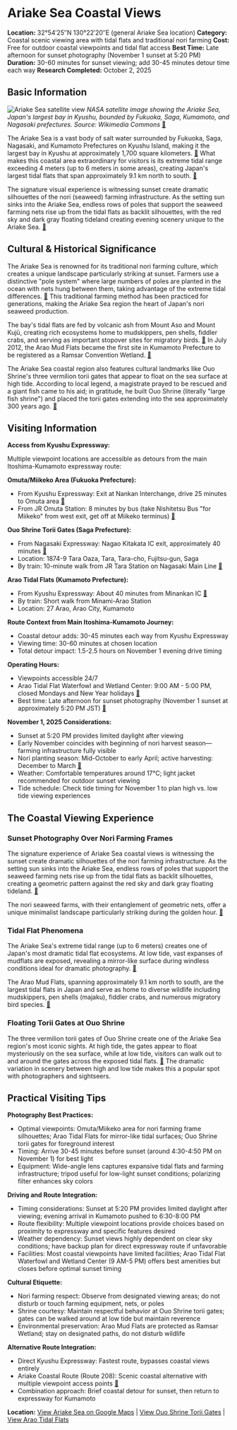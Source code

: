 # Ariake Sea Coastal Views

**Location:** 32°54′25″N 130°22′20″E (general Ariake Sea location)
**Category:** Coastal scenic viewing area with tidal flats and traditional nori farming
**Cost:** Free for outdoor coastal viewpoints and tidal flat access
**Best Time:** Late afternoon for sunset photography (November 1 sunset at 5:20 PM)
**Duration:** 30-60 minutes for sunset viewing; add 30-45 minutes detour time each way
**Research Completed:** October 2, 2025

## Basic Information

![Ariake Sea satellite view](https://upload.wikimedia.org/wikipedia/commons/thumb/b/b7/Aqua_2007-09-18_0440UTC.jpg/250px-Aqua_2007-09-18_0440UTC.jpg)
*NASA satellite image showing the Ariake Sea, Japan's largest bay in Kyushu, bounded by Fukuoka, Saga, Kumamoto, and Nagasaki prefectures. Source: Wikimedia Commons* [🔗](https://en.wikipedia.org/wiki/Ariake_Sea)

The Ariake Sea is a vast body of salt water surrounded by Fukuoka, Saga, Nagasaki, and Kumamoto Prefectures on Kyushu Island, making it the largest bay in Kyushu at approximately 1,700 square kilometers. [🔗](https://en.wikipedia.org/wiki/Ariake_Sea) What makes this coastal area extraordinary for visitors is its extreme tidal range exceeding 4 meters (up to 6 meters in some areas), creating Japan's largest tidal flats that span approximately 9.1 km north to south. [🔗](https://www.nippon.com/en/guide-to-japan/gu011044/)

The signature visual experience is witnessing sunset create dramatic silhouettes of the nori (seaweed) farming infrastructure. As the setting sun sinks into the Ariake Sea, endless rows of poles that support the seaweed farming nets rise up from the tidal flats as backlit silhouettes, with the red sky and dark gray floating tideland creating evening scenery unique to the Ariake Sea. [🔗](https://www.crossroadfukuoka.jp/en/spot/11706/)

## Cultural & Historical Significance

The Ariake Sea is renowned for its traditional nori farming culture, which creates a unique landscape particularly striking at sunset. Farmers use a distinctive "pole system" where large numbers of poles are planted in the ocean with nets hung between them, taking advantage of the extreme tidal differences. [🔗](https://shun-gate.com/en/roots/roots_28/) This traditional farming method has been practiced for generations, making the Ariake Sea region the heart of Japan's nori seaweed production.

The bay's tidal flats are fed by volcanic ash from Mount Aso and Mount Kujū, creating rich ecosystems home to mudskippers, pen shells, fiddler crabs, and serving as important stopover sites for migratory birds. [🔗](https://en.wikipedia.org/wiki/Ariake_Sea) In July 2012, the Arao Mud Flats became the first site in Kumamoto Prefecture to be registered as a Ramsar Convention Wetland. [🔗](https://kumamoto.guide/en/spots/detail/12137)

The Ariake Sea coastal region also features cultural landmarks like Ouo Shrine's three vermilion torii gates that appear to float on the sea surface at high tide. According to local legend, a magistrate prayed to be rescued and a giant fish came to his aid; in gratitude, he built Ouo Shrine (literally "large fish shrine") and placed the torii gates extending into the sea approximately 300 years ago. [🔗](https://www.nippon.com/en/guide-to-japan/gu011044/)

## Visiting Information

**Access from Kyushu Expressway:**

Multiple viewpoint locations are accessible as detours from the main Itoshima-Kumamoto expressway route:

**Omuta/Miikeko Area (Fukuoka Prefecture):**
- From Kyushu Expressway: Exit at Nankan Interchange, drive 25 minutes to Omuta area [🔗](https://japantravel.navitime.com/en/area/jp/spot/02301-1600042/)
- From JR Omuta Station: 8 minutes by bus (take Nishitetsu Bus "for Miikeko" from west exit, get off at Miikeko terminus) [🔗](https://www.crossroadfukuoka.jp/en/spot/11706/)

**Ouo Shrine Torii Gates (Saga Prefecture):**
- From Nagasaki Expressway: Nagao Kitakata IC exit, approximately 40 minutes [🔗](https://www.gltjp.com/en/directory/item/12983/)
- Location: 1874-9 Tara Oaza, Tara, Tara-cho, Fujitsu-gun, Saga
- By train: 10-minute walk from JR Tara Station on Nagasaki Main Line [🔗](https://www.nippon.com/en/guide-to-japan/gu011044/)

**Arao Tidal Flats (Kumamoto Prefecture):**
- From Kyushu Expressway: About 40 minutes from Minankan IC [🔗](https://kumamoto.guide/en/spots/detail/12137)
- By train: Short walk from Minami-Arao Station
- Location: 27 Arao, Arao City, Kumamoto

**Route Context from Main Itoshima-Kumamoto Journey:**
- Coastal detour adds: 30-45 minutes each way from Kyushu Expressway
- Viewing time: 30-60 minutes at chosen location
- Total detour impact: 1.5-2.5 hours on November 1 evening drive timing

**Operating Hours:**
- Viewpoints accessible 24/7
- Arao Tidal Flat Waterfowl and Wetland Center: 9:00 AM - 5:00 PM, closed Mondays and New Year holidays [🔗](https://kumamoto.guide/en/spots/detail/12137)
- Best time: Late afternoon for sunset photography (November 1 sunset at approximately 5:20 PM JST) [🔗](https://www.timeanddate.com/sun/@11078729?month=11)

**November 1, 2025 Considerations:**
- Sunset at 5:20 PM provides limited daylight after viewing
- Early November coincides with beginning of nori harvest season—farming infrastructure fully visible
- Nori planting season: Mid-October to early April; active harvesting: December to March [🔗](https://deeperjapan.com/kyushu/ariake-nori-seaweed-farming)
- Weather: Comfortable temperatures around 17°C; light jacket recommended for outdoor sunset viewing
- Tide schedule: Check tide timing for November 1 to plan high vs. low tide viewing experiences

## The Coastal Viewing Experience

### Sunset Photography Over Nori Farming Frames

The signature experience of Ariake Sea coastal views is witnessing the sunset create dramatic silhouettes of the nori farming infrastructure. As the setting sun sinks into the Ariake Sea, endless rows of poles that support the seaweed farming nets rise up from the tidal flats as backlit silhouettes, creating a geometric pattern against the red sky and dark gray floating tideland. [🔗](https://www.crossroadfukuoka.jp/en/spot/11706/)

The nori seaweed farms, with their entanglement of geometric nets, offer a unique minimalist landscape particularly striking during the golden hour. [🔗](https://www.olivierrobert.net/post/japan-photographing-the-seaweed-cultures-of-the-ariake-sea)

### Tidal Flat Phenomena

The Ariake Sea's extreme tidal range (up to 6 meters) creates one of Japan's most dramatic tidal flat ecosystems. At low tide, vast expanses of mudflats are exposed, revealing a mirror-like surface during windless conditions ideal for dramatic photography. [🔗](https://kumamoto.guide/en/season/detail/19)

The Arao Mud Flats, spanning approximately 9.1 km north to south, are the largest tidal flats in Japan and serve as home to diverse wildlife including mudskippers, pen shells (majaku), fiddler crabs, and numerous migratory bird species. [🔗](https://kumamoto.guide/en/spots/detail/12137)

### Floating Torii Gates at Ouo Shrine

The three vermilion torii gates of Ouo Shrine create one of the Ariake Sea region's most iconic sights. At high tide, the gates appear to float mysteriously on the sea surface, while at low tide, visitors can walk out to and around the gates across the exposed tidal flats. [🔗](https://www.nippon.com/en/guide-to-japan/gu011044/) The dramatic variation in scenery between high and low tide makes this a popular spot with photographers and sightseers.

## Practical Visiting Tips

**Photography Best Practices:**
- Optimal viewpoints: Omuta/Miikeko area for nori farming frame silhouettes; Arao Tidal Flats for mirror-like tidal surfaces; Ouo Shrine torii gates for foreground interest
- Timing: Arrive 30-45 minutes before sunset (around 4:30-4:50 PM on November 1) for best light
- Equipment: Wide-angle lens captures expansive tidal flats and farming infrastructure; tripod useful for low-light sunset conditions; polarizing filter enhances sky colors

**Driving and Route Integration:**
- Timing considerations: Sunset at 5:20 PM provides limited daylight after viewing; evening arrival in Kumamoto pushed to 6:30-8:00 PM
- Route flexibility: Multiple viewpoint locations provide choices based on proximity to expressway and specific features desired
- Weather dependency: Sunset views highly dependent on clear sky conditions; have backup plan for direct expressway route if unfavorable
- Facilities: Most coastal viewpoints have limited facilities; Arao Tidal Flat Waterfowl and Wetland Center (9 AM-5 PM) offers best amenities but closes before optimal sunset timing

**Cultural Etiquette:**
- Nori farming respect: Observe from designated viewing areas; do not disturb or touch farming equipment, nets, or poles
- Shrine courtesy: Maintain respectful behavior at Ouo Shrine torii gates; gates can be walked around at low tide but maintain reverence
- Environmental preservation: Arao Mud Flats are protected as Ramsar Wetland; stay on designated paths, do not disturb wildlife

**Alternative Route Integration:**
- Direct Kyushu Expressway: Fastest route, bypasses coastal views entirely
- Ariake Coastal Route (Route 208): Scenic coastal alternative with multiple viewpoint access points [🔗](https://www.mlit.go.jp/sogoseisaku/region/infratourism/en/infralist/fukuoka/index01.html)
- Combination approach: Brief coastal detour for sunset, then return to expressway for Kumamoto

**Location:** [View Ariake Sea on Google Maps](https://maps.google.com/maps?q=32.9069,130.3722) | [View Ouo Shrine Torii Gates](https://maps.google.com/maps?q=32.9925,130.1764) | [View Arao Tidal Flats](https://maps.google.com/maps?q=32.9849,130.4341)
